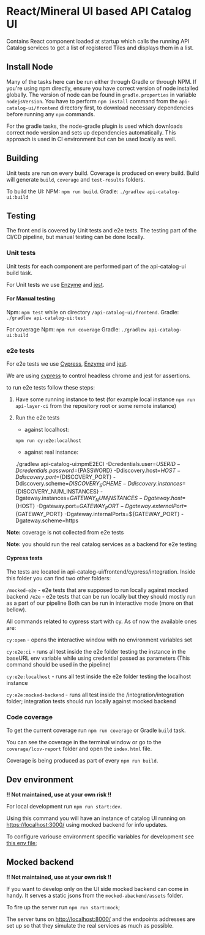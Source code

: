 # React/Mineral UI based API Catalog UI

Contains React component loaded at startup which calls the running API Catalog services to get a list of registered Tiles and displays them in a list.

## Install Node

Many of the tasks here can be run either through Gradle or through NPM. If you're using npm directly, ensure you have correct version of node installed globally. The version of node can be found in `gradle.properties` in variable `nodejsVersion`. You have to perform `npm install` command from the `api-catalog-ui/frontend` directory first, to download necessary dependencies before running any `npm` commands. 

For the gradle tasks, the node-gradle plugin is used which downloads correct node version and sets up dependencies automatically. This approach is used in CI environment but can be used locally as well.

## Building

Unit tests are run on every build. Coverage is produced on every build. Build will generate `build`, `coverage` and `test-results` folders.

To build the UI:
NPM: `npm run build`.
Gradle: `./gradlew api-catalog-ui:build`

## Testing

The front end is covered by Unit tests and e2e tests. The testing part of the CI/CD pipeline, but manual testing can be done locally. 

### Unit tests

Unit tests for each component are performed part of the api-catalog-ui build task.

For Unit tests we use [Enzyme](https://github.com/airbnb/enzyme) and [jest](https://jestjs.io/).

#### For Manual testing

Npm: `npm test` while on directory `/api-catalog-ui/frontend`.
Gradle: `./gradlew api-catalog-ui:test`

For coverage
Npm: `npm run coverage`
Gradle: `./gradlew api-catalog-ui:build`

### e2e tests

For e2e tests we use [Cypress](https://github.com/cypress-io/cypress), [Enzyme](https://github.com/airbnb/enzyme) and [jest](https://jestjs.io/).

We are using [cypress](https://github.com/cypress-io/cypress) to control headless chrome and jest for assertions.

to run e2e tests follow these steps:

1. Have some running instance to test (for example local instance `npm run api-layer-ci` from the repository root or some remote instance)

2. Run the e2e tests
   
    - against localhost:
      
    `npm run cy:e2e:localhost`

    - against real instance:
  

    ./gradlew api-catalog-ui:npmE2ECI -Dcredentials.user=${USERID} -Dcredentials.password=${PASSWORD} -Ddiscovery.host=${HOST} -Ddiscovery.port=${DISCOVERY_PORT} -Ddiscovery.scheme=${DISCOVERY_SCHEME} -Ddiscovery.instances=${DISCOVERY_NUM_INSTANCES} -Dgateway.instances=${GATEWAY_NUM_INSTANCES} -Dgateway.host=${HOST} -Dgateway.port=${GATEWAY_PORT} -Dgateway.externalPort=${GATEWAY_PORT} -Dgateway.internalPorts=${GATEWAY_PORT} -Dgateway.scheme=https

**Note:** coverage is not collected from e2e tests

**Note:** you should run the real catalog services as a backend for e2e testing

#### Cypress tests

The tests are located in api-catalog-ui/frontend/cypress/integration. Inside this folder you can find two other folders:

`/mocked-e2e` - e2e tests that are supposed to run locally against mocked backend
`/e2e` - e2e tests that can be run locally but they should mostly run as a part of our pipeline
Both can be run in interactive mode (more on that bellow).

All commands related to cypress start with cy.
As of now the available ones are:

`cy:open` - opens the interactive window with no environment variables set

`cy:e2e:ci` - runs all test inside the e2e folder testing the instance in the baseURL env variable while using credential passed as parameters (This command should be used in the pipeline)

`cy:e2e:localhost` - runs all test inside the e2e folder testing the localhost instance

`cy:e2e:mocked-backend` - runs all test inside the /integration/integration folder; integration tests should run locally against mocked backend

### Code coverage

To get the current coverage run `npm run coverage` or Gradle `build` task.

You can see the coverage in the terminal window or go to the `coverage/lcov-report` folder and open the `index.html` file. 

Coverage is being produced as part of every `npm run build`.

## Dev environment

**!! Not maintained, use at your own risk !!**

For local development run `npm run start:dev`.

Using this command you will have an instance of catalog UI running on <https://localhost:3000/> using mocked backend for info updates.

To configure variouse environment specific variables for development see [this env file](./.env.development);

## Mocked backend

**!! Not maintained, use at your own risk !!**

If you want to develop only on the UI side mocked backend can come in handy. It serves a static jsons from the `mocked-abackend/assets` folder.

To fire up the server run `npm run start:mock`;

The server tuns on <http://localhost:8000/> and the endpoints addresses are set up so that they simulate the real services as much as possible.
